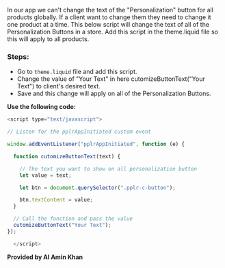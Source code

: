 In our app we can't change the text of the "Personalization" button for all products globally. If a client want to change them they need to change it one product at a time.
This below script will change the text of all of the Personalization Buttons in a store. Add this script in the theme.liquid file so this will apply to all products.

### Steps:

- Go to `theme.liquid` file and add this script.
- Change the value of "Your Text" in here cutomizeButtonText("Your Text") to client's desired text.
- Save and this change will apply on all of the Personalization Buttons.

**Use the following code:**

```js
<script type="text/javascript">

// Listen for the pplrAppInitiated custom event

window.addEventListener("pplrAppInitiated", function (e) {

  function cutomizeButtonText(text) {

    // The text you want to show on all personalization button
    let value = text;

    let btn = document.querySelector(".pplr-c-button");

    btn.textContent = value;
  }

  // Call the function and pass the value
  cutomizeButtonText("Your Text");
});

  </script>
```

**Provided by Al Amin Khan**
